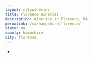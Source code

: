 ```yaml
---
layout: citywineries
title: Florence Wineries
description: Wineries in Florence, MA
permalink: /ma/hampshire/florence/
state: ma
county: hampshire
city: florence
---
```

-
